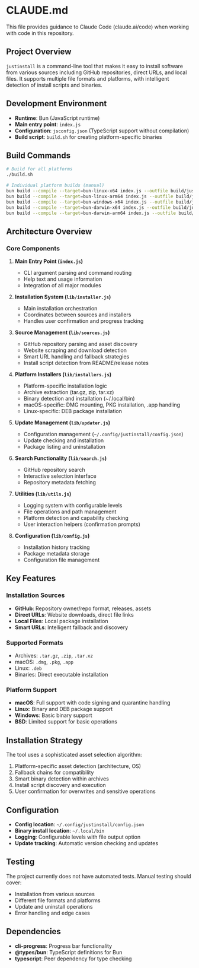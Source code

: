 # CLAUDE.md

This file provides guidance to Claude Code (claude.ai/code) when working with code in this repository.

## Project Overview

`justinstall` is a command-line tool that makes it easy to install software from various sources including GitHub repositories, direct URLs, and local files. It supports multiple file formats and platforms, with intelligent detection of install scripts and binaries.

## Development Environment

- **Runtime**: Bun (JavaScript runtime)
- **Main entry point**: `index.js`
- **Configuration**: `jsconfig.json` (TypeScript support without compilation)
- **Build script**: `build.sh` for creating platform-specific binaries

## Build Commands

```bash
# Build for all platforms
./build.sh

# Individual platform builds (manual)
bun build --compile --target=bun-linux-x64 index.js --outfile build/justinstall-v1.2.0-linux-x64
bun build --compile --target=bun-linux-arm64 index.js --outfile build/justinstall-v1.2.0-linux-arm64
bun build --compile --target=bun-windows-x64 index.js --outfile build/justinstall-v1.2.0-windows-x64.exe
bun build --compile --target=bun-darwin-x64 index.js --outfile build/justinstall-v1.2.0-darwin-x64
bun build --compile --target=bun-darwin-arm64 index.js --outfile build/justinstall-v1.2.0-darwin-arm64
```

## Architecture Overview

### Core Components

1. **Main Entry Point (`index.js`)**
   - CLI argument parsing and command routing
   - Help text and usage information
   - Integration of all major modules

2. **Installation System (`lib/installer.js`)**
   - Main installation orchestration
   - Coordinates between sources and installers
   - Handles user confirmation and progress tracking

3. **Source Management (`lib/sources.js`)**
   - GitHub repository parsing and asset discovery
   - Website scraping and download detection
   - Smart URL handling and fallback strategies
   - Install script detection from README/release notes

4. **Platform Installers (`lib/installers.js`)**
   - Platform-specific installation logic
   - Archive extraction (tar.gz, zip, tar.xz)
   - Binary detection and installation (~/.local/bin)
   - macOS-specific: DMG mounting, PKG installation, .app handling
   - Linux-specific: DEB package installation

5. **Update Management (`lib/updater.js`)**
   - Configuration management (`~/.config/justinstall/config.json`)
   - Update checking and installation
   - Package listing and uninstallation

6. **Search Functionality (`lib/search.js`)**
   - GitHub repository search
   - Interactive selection interface
   - Repository metadata fetching

7. **Utilities (`lib/utils.js`)**
   - Logging system with configurable levels
   - File operations and path management
   - Platform detection and capability checking
   - User interaction helpers (confirmation prompts)

8. **Configuration (`lib/config.js`)**
   - Installation history tracking
   - Package metadata storage
   - Configuration file management

## Key Features

### Installation Sources
- **GitHub**: Repository owner/repo format, releases, assets
- **Direct URLs**: Website downloads, direct file links
- **Local Files**: Local package installation
- **Smart URLs**: Intelligent fallback and discovery

### Supported Formats
- Archives: `.tar.gz`, `.zip`, `.tar.xz`
- macOS: `.dmg`, `.pkg`, `.app`
- Linux: `.deb`
- Binaries: Direct executable installation

### Platform Support
- **macOS**: Full support with code signing and quarantine handling
- **Linux**: Binary and DEB package support
- **Windows**: Basic binary support
- **BSD**: Limited support for basic operations

## Installation Strategy

The tool uses a sophisticated asset selection algorithm:
1. Platform-specific asset detection (architecture, OS)
2. Fallback chains for compatibility
3. Smart binary detection within archives
4. Install script discovery and execution
5. User confirmation for overwrites and sensitive operations

## Configuration

- **Config location**: `~/.config/justinstall/config.json`
- **Binary install location**: `~/.local/bin`
- **Logging**: Configurable levels with file output option
- **Update tracking**: Automatic version checking and updates

## Testing

The project currently does not have automated tests. Manual testing should cover:
- Installation from various sources
- Different file formats and platforms
- Update and uninstall operations
- Error handling and edge cases

## Dependencies

- **cli-progress**: Progress bar functionality
- **@types/bun**: TypeScript definitions for Bun
- **typescript**: Peer dependency for type checking
